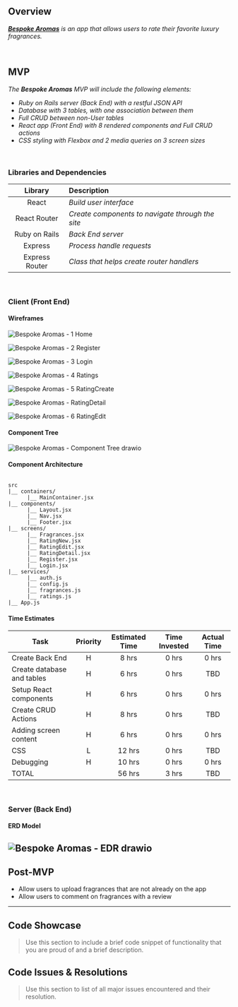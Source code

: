 ## Overview

_**[Bespoke Aromas](https://bespokearomas.netlify.app/)** is an app that allows users to rate their favorite luxury fragrances._

<br>

## MVP

_The **Bespoke Aromas** MVP will include the following elements:_

- _Ruby on Rails server (Back End) with a restful JSON API_
- _Database with 3 tables, with one association between them_
- _Full CRUD between non-User tables_
- _React app (Front End) with 8 rendered components and Full CRUD actions_
- _CSS styling with Flexbox and 2 media queries on 3 screen sizes_

<br>

### Libraries and Dependencies

|    Library     | Description                                      |
| :------------: | :----------------------------------------------- |
|     React      | _Build user interface_                           |
|  React Router  | _Create components to navigate through the site_ |
| Ruby on Rails  | _Back End server_                                |
|    Express     | _Process handle requests_                        |
| Express Router | _Class that helps create router handlers_        |

<br>

### Client (Front End)

#### Wireframes

![Bespoke Aromas - 1 Home](https://user-images.githubusercontent.com/83891591/135919644-ccf072e4-dbb8-4f9e-b659-5032e9b7fe1f.png)

![Bespoke Aromas - 2 Register](https://user-images.githubusercontent.com/83891591/135919949-2a3a356e-a628-4b52-ae69-dc2e2271eede.png)

![Bespoke Aromas - 3 Login](https://user-images.githubusercontent.com/83891591/135920123-41be15b9-7747-4cda-8e4f-1270c8f617ba.png)

![Bespoke Aromas - 4 Ratings](https://user-images.githubusercontent.com/83891591/135951990-fef48900-b1cc-4a00-a7d4-04a36cca35e2.png)

![Bespoke Aromas - 5 RatingCreate](https://user-images.githubusercontent.com/83891591/135952026-beac8040-690e-4aad-a5af-b156039a523e.png)

![Bespoke Aromas - RatingDetail](https://user-images.githubusercontent.com/83891591/135951554-8f9ea5a8-a152-478b-97d0-d23046480ef9.png)

![Bespoke Aromas - 6 RatingEdit](https://user-images.githubusercontent.com/83891591/135920288-104a6104-32e4-4a01-a103-df8f1ff561e6.png)

#### Component Tree

![Bespoke Aromas - Component Tree drawio](https://user-images.githubusercontent.com/83891591/136036323-d1e2c430-0e7e-4fc4-a5d6-34dbb4b3e7da.png)

#### Component Architecture

```structure

src
|__ containers/
      |__ MainContainer.jsx
|__ components/
      |__ Layout.jsx
      |__ Nav.jsx
      |__ Footer.jsx
|__ screens/
      |__ Fragrances.jsx
      |__ RatingNew.jsx
      |__ RatingEdit.jsx
      |__ RatingDetail.jsx
      |__ Register.jsx
      |__ Login.jsx
|__ services/
      |__ auth.js
      |__ config.js
      |__ fragrances.js
      |__ ratings.js
|__ App.js

```

#### Time Estimates

| Task                       | Priority | Estimated Time | Time Invested | Actual Time |
| -------------------------- | :------: | :------------: | :-----------: | :---------: |
| Create Back End            |    H     |     8 hrs      |     0 hrs     |    0 hrs    |
| Create database and tables |    H     |     6 hrs      |     0 hrs     |     TBD     |
| Setup React components     |    H     |     6 hrs      |     0 hrs     |    0 hrs    |
| Create CRUD Actions        |    H     |     8 hrs      |     0 hrs     |     TBD     |
| Adding screen content      |    H     |     6 hrs      |     0 hrs     |    0 hrs    |
| CSS                        |    L     |     12 hrs     |     0 hrs     |     TBD     |
| Debugging                  |    H     |     10 hrs     |     0 hrs     |    0 hrs    |
| TOTAL                      |          |     56 hrs     |     3 hrs     |     TBD     |

<br>

### Server (Back End)

#### ERD Model

## ![Bespoke Aromas - EDR drawio](https://user-images.githubusercontent.com/83891591/136074170-ea03c04e-bc94-4978-b57d-9c6b214f695f.png)

## Post-MVP

- Allow users to upload fragrances that are not already on the app
- Allow users to comment on fragrances with a review

---

## Code Showcase

> Use this section to include a brief code snippet of functionality that you are proud of and a brief description.

## Code Issues & Resolutions

> Use this section to list of all major issues encountered and their resolution.
